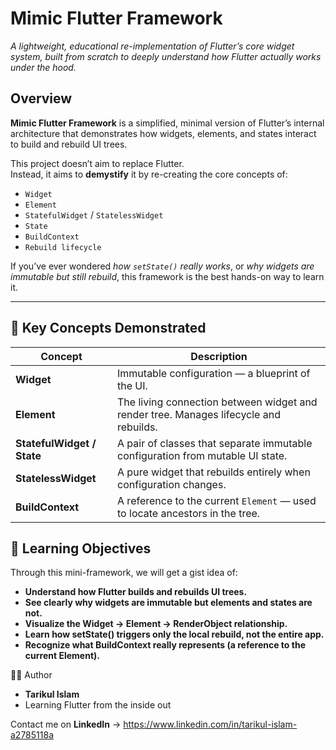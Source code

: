 # Mimic Flutter Framework
*A lightweight, educational re-implementation of Flutter’s core widget system, built from scratch to deeply understand how Flutter actually works under the hood.*


## Overview

**Mimic Flutter Framework** is a simplified, minimal version of Flutter’s internal architecture that demonstrates how widgets, elements, and states interact to build and rebuild UI trees.

This project doesn’t aim to replace Flutter.  
Instead, it aims to **demystify** it by re-creating the core concepts of:
- `Widget`
- `Element`
- `StatefulWidget` / `StatelessWidget`
- `State`
- `BuildContext`
- `Rebuild lifecycle`

If you’ve ever wondered *how `setState()` really works*, or *why widgets are immutable but still rebuild*, this framework is the best hands-on way to learn it.

---

## 🧩 Key Concepts Demonstrated

| Concept | Description |
|----------|--------------|
| **Widget** | Immutable configuration — a blueprint of the UI. |
| **Element** | The living connection between widget and render tree. Manages lifecycle and rebuilds. |
| **StatefulWidget / State** | A pair of classes that separate immutable configuration from mutable UI state. |
| **StatelessWidget** | A pure widget that rebuilds entirely when configuration changes. |
| **BuildContext** | A reference to the current `Element` — used to locate ancestors in the tree. |


## 🧩 Learning Objectives

Through this mini-framework, we will get a gist idea of:

- **Understand how Flutter builds and rebuilds UI trees.**
- **See clearly why widgets are immutable but elements and states are not.**
- **Visualize the Widget → Element → RenderObject relationship.**
- **Learn how setState() triggers only the local rebuild, not the entire app.**
- **Recognize what BuildContext really represents (a reference to the current Element).**

🧑‍💻 Author

- **Tarikul Islam**
- Learning Flutter from the inside out

Contact me on **LinkedIn** -> https://www.linkedin.com/in/tarikul-islam-a2785118a